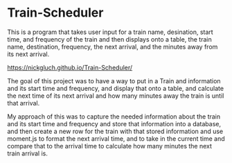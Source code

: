 # Train-Scheduler
This is a program that takes user input for a train name, desination, start time, and frequency of the train
and then displays onto a table, the train name, destination, frequency, the next arrival, and the minutes away from 
its next arrival.


https://nickgluch.github.io/Train-Scheduler/


The goal of this project was to have a way to put in a Train and information and its start time and frequency, and display that onto a table, and calculate the next time of its next arrival and how many minutes away the train is until that arrival.

My approach of this was to capture the needed information about the train and its start time and frequency and store that information into a database, and then create a new row for the train with that stored information and use moment.js to format the next arrival time, and to take in the current time and compare that to the arrival time to calculate how many minutes the next train arrival is.
